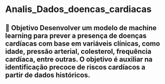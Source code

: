 # Analis_Dados_doencas_cardiacas
## 🎯 Objetivo  Desenvolver um modelo de machine learning para prever a presença de doenças cardíacas com base em variáveis clínicas, como idade, pressão arterial, colesterol, frequência cardíaca, entre outras. O objetivo é auxiliar na identificação precoce de riscos cardíacos a partir de dados históricos.
